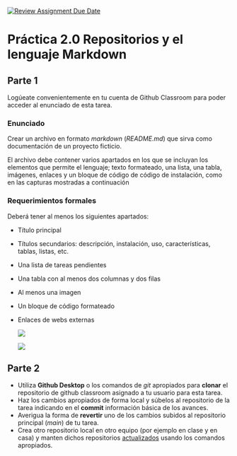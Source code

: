 [![Review Assignment Due Date](https://classroom.github.com/assets/deadline-readme-button-22041afd0340ce965d47ae6ef1cefeee28c7c493a6346c4f15d667ab976d596c.svg)](https://classroom.github.com/a/gZO1xEiO)
# Práctica 2.0 Repositorios y el lenguaje Markdown 

## Parte 1

Logúeate convenientemente en tu cuenta de Github Classroom para poder acceder al enunciado de esta tarea.

### Enunciado

 Crear un archivo en formato *markdown* (*README.md*) que sirva como documentación de un proyecto ficticio.
 
 El archivo debe contener varios apartados en los que se incluyan los elementos que permite el lenguaje; texto formateado, una lista, una tabla, imágenes, enlaces y un bloque de código de código de instalación, como en las capturas mostradas a continuación


### Requerimientos formales

Deberá tener al menos los siguientes apartados:

 - Título principal
 - Títulos secundarios: descripción, instalación, uso, características, tablas, listas, etc.
 - Una lista de tareas pendientes
 - Una tabla con al menos dos columnas y dos filas
 - Al menos una imagen
 - Un bloque de código formateado
 - Enlaces de webs externas

    ![](media/parte1.png) 

    ![](media/parte2.png) 

## Parte 2

- Utiliza **Github Desktop** o los comandos de *git* apropiados para **clonar** el repositorio de github classroom asignado a tu usuario para esta tarea.
- Haz los cambios apropiados de forma local y súbelos al repositorio de la tarea indicando en el **commit** información básica de los avances.
- Averigua la forma de **revertir** uno de los cambios subidos al repositorio principal (*main*) de tu tarea.
- Crea otro repositorio local en otro equipo (por ejemplo en clase y en casa) y manten dichos repositorios <u>actualizados</u> usando los comandos apropiados.


